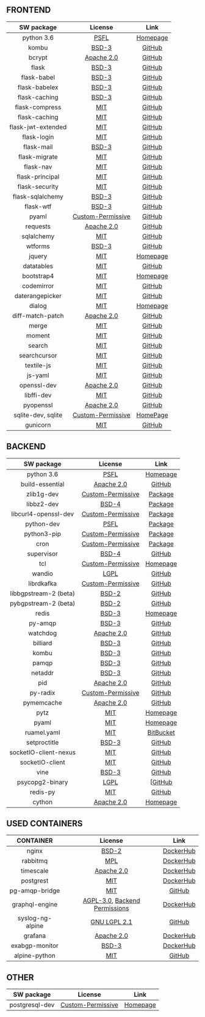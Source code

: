 ## FRONTEND

| SW package  |  License   | Link       |
| :---------: | :--------: | :--------: |
| python 3.6 | [PSFL](https://docs.python.org/3/license.html) | [Homepage](https://www.python.org/downloads/) |
| kombu | [BSD-3](https://github.com/celery/kombu/blob/master/LICENSE) | [GitHub](https://github.com/celery/kombu) |
| bcrypt | [Apache 2.0](https://github.com/pyca/bcrypt/blob/master/LICENSE) | [GitHub](https://github.com/pyca/bcrypt/) |
| flask | [BSD-3](https://github.com/pallets/flask/blob/master/LICENSE) | [GitHub](https://github.com/pallets/flask) |
| flask-babel | [BSD-3](https://github.com/python-babel/flask-babel/blob/master/LICENSE) | [GitHub](https://github.com/python-babel/flask-babel) |
| flask-babelex | [BSD-3](https://github.com/mrjoes/flask-babelex/blob/master/LICENSE) | [GitHub](https://github.com/mrjoes/flask-babelex) |
| flask-caching | [BSD-3](https://github.com/sh4nks/flask-caching/blob/master/LICENSE) | [GitHub](https://github.com/sh4nks/flask-caching) |
| flask-compress | [MIT](https://github.com/jmcarp/flask-compress/blob/master/LICENSE) | [GitHub](https://github.com/jmcarp/flask-compress) |
| flask-caching | [MIT](https://github.com/ThaWeatherman/flask-hashing/blob/master/LICENSE.txt) | [GitHub](https://github.com/ThaWeatherman/flask-hashing) |
| flask-jwt-extended | [MIT](https://github.com/vimalloc/flask-jwt-extended/blob/master/LICENSE) | [GitHub](https://github.com/vimalloc/flask-jwt-extended) |
| flask-login | [MIT](https://github.com/maxcountryman/flask-login/blob/master/LICENSE) | [GitHub](https://github.com/maxcountryman/flask-login) |
| flask-mail | [BSD-3](https://github.com/mattupstate/flask-mail/blob/master/LICENSE) | [GitHub](https://github.com/mattupstate/flask-mail) |
| flask-migrate | [MIT](https://github.com/miguelgrinberg/Flask-Migrate/blob/master/LICENSE) | [GitHub](https://github.com/miguelgrinberg/Flask-Migrate) |
| flask-nav | [MIT](https://github.com/mbr/flask-nav/blob/master/LICENSE) | [GitHub](https://github.com/mbr/flask-nav) |
| flask-principal | [MIT](https://github.com/mattupstate/flask-principal/blob/master/LICENSE) | [GitHub](https://github.com/mattupstate/flask-principal) |
| flask-security | [MIT](https://github.com/mattupstate/flask-security/blob/develop/LICENSE) | [GitHub](https://github.com/mattupstate/flask-security) |
| flask-sqlalchemy | [BSD-3](https://github.com/mitsuhiko/flask-sqlalchemy/blob/master/LICENSE) | [GitHub](https://github.com/mitsuhiko/flask-sqlalchemy) |
| flask-wtf | [BSD-3](https://github.com/lepture/flask-wtf/blob/master/LICENSE) | [GitHub](https://github.com/lepture/flask-wtf) |
| pyaml | [Custom-Permissive](https://github.com/mk-fg/pretty-yaml/blob/master/COPYING) | [GitHub](https://github.com/mk-fg/pretty-yaml) |
| requests | [Apache 2.0](https://github.com/requests/requests/blob/master/LICENSE) | [GitHub](https://github.com/requests/requests) |
| sqlalchemy | [MIT](https://github.com/sqlalchemy/sqlalchemy/blob/master/LICENSE) | [GitHub](https://github.com/sqlalchemy/sqlalchemy) |
| wtforms | [BSD-3](https://github.com/wtforms/wtforms/blob/master/LICENSE.rst) | [GitHub](https://github.com/wtforms/wtforms) |
| jquery | [MIT](https://tldrlegal.com/license/mit-license) | [Homepage](https://jquery.org/) |
| datatables | [MIT](https://github.com/DataTables/DataTables/blob/master/license.txt) | [GitHub](https://github.com/DataTables/DataTables) |
| bootstrap4 | [MIT](https://getbootstrap.com/docs/4.0/about/license/) | [Homepage](https://getbootstrap.com/) |
| codemirror | [MIT](https://github.com/codemirror/CodeMirror/blob/master/LICENSE) | [GitHub](https://github.com/codemirror/CodeMirror) |
| daterangepicker | [MIT](https://github.com/dangrossman/daterangepicker) | [GitHub](https://github.com/dangrossman/daterangepicker) |
| dialog | [MIT](https://tldrlegal.com/license/mit-license) | [Homepage](https://jqueryui.com/dialog/) |
| diff-match-patch | [Apache 2.0](https://github.com/google/diff-match-patch/blob/master/LICENSE) | [GitHub](https://github.com/google/diff-match-patch) |
| merge | [MIT](https://github.com/yeikos/js.merge/blob/master/LICENSE) | [GitHub](https://github.com/yeikos/js.merge) |
| moment | [MIT](https://github.com/moment/moment/blob/develop/LICENSE) | [GitHub](https://github.com/moment/moment/) |
| search | [MIT](https://github.com/codemirror/CodeMirror/blob/master/LICENSE) | [GitHub](https://github.com/codemirror/CodeMirror/tree/master/addon/search) |
| searchcursor | [MIT](https://github.com/codemirror/CodeMirror/blob/master/LICENSE) | [GitHub](https://github.com/codemirror/CodeMirror/tree/master/addon/search) |
| textile-js | [MIT](https://github.com/borgar/textile-js/blob/master/LICENSE) | [GitHub](https://github.com/borgar/textile-js) |
| js-yaml | [MIT](https://github.com/nodeca/js-yaml) | [GitHub](https://github.com/nodeca/js-yaml) |
| openssl-dev | [Apache 2.0](https://github.com/openssl/openssl/blob/master/LICENSE) | [GitHub](https://github.com/openssl/openssl) |
| libffi-dev | [MIT](https://github.com/libffi/libffi/blob/master/LICENSE) | [GitHub](https://github.com/libffi/libffi) |
| pyopenssl | [Apache 2.0](https://github.com/pyca/pyopenssl/blob/master/LICENSE) | [GitHub](https://github.com/pyca/pyopenssl) |
| sqlite-dev, sqlite | [Custom-Permissive](https://www.sqlite.org/copyright.html) | [HomePage](https://www.sqlite.org/index.html) |
| gunicorn | [MIT](https://github.com/benoitc/gunicorn/blob/master/LICENSE) | [GitHub](https://github.com/benoitc/gunicorn) |

## BACKEND

| SW package  |  License   | Link       |
| :---------: | :--------: | :--------: |
| python 3.6 | [PSFL](https://docs.python.org/3/license.html) | [Homepage](https://www.python.org/downloads/) |
| build-essential | [Apache 2.0](https://github.com/chef-cookbooks/build-essential/blob/master/LICENSE) | [GitHub](https://github.com/chef-cookbooks/build-essential/blob/master/LICENSE) |
| zlib1g-dev | [Custom-Permissive](http://changelogs.ubuntu.com/changelogs/pool/main/z/zlib/zlib_1.2.8.dfsg-2ubuntu4/copyright) | [Package](https://packages.ubuntu.com/xenial/zlib1g-dev) |
| libbz2-dev | [BSD-4](https://metadata.ftp-master.debian.org/changelogs/main/b/bzip2/bzip2_1.0.6-7_copyright) | [Package](https://packages.debian.org/jessie/libbz2-1.0) |
| libcurl4-openssl-dev | [Custom-Permissive](https://metadata.ftp-master.debian.org/changelogs//main/c/curl/curl_7.62.0-1_copyright) | [Package](https://packages.debian.org/sid/libcurl4-openssl-dev) |
| python-dev | [PSFL](https://metadata.ftp-master.debian.org/changelogs/main/p/python-defaults/python-defaults_2.7.15-3_copyright) | [Package](https://packages.debian.org/sid/python-dev) |
| python3-pip | [Custom-Permissive](https://metadata.ftp-master.debian.org/changelogs/main/p/python-pip/python-pip_1.5.6-5_copyright) | [Package](https://packages.debian.org/jessie/python3-pip) |
| cron | [Custom-Permissive](https://metadata.ftp-master.debian.org/changelogs//main/c/cron/cron_3.0pl1-130_copyright) | [Package](https://packages.debian.org/sid/cron) |
| supervisor | [BSD-4](https://github.com/Supervisor/supervisor/blob/master/LICENSES.txt) | [GitHub](https://github.com/Supervisor/supervisor) |
| tcl | [Custom-Permissive](https://www.tcl.tk/software/tcltk/license.html) | [Homepage](https://www.tcl.tk/) |
| wandio | [LGPL](https://github.com/alistairking/wandio/blob/master/COPYING.LESSER) | [GitHub](https://github.com/alistairking/wandio) |
| librdkafka | [Custom-Permissive](https://github.com/edenhill/librdkafka/blob/master/LICENSES.txt) | [GitHub](https://github.com/edenhill/librdkafka) |
| libbgpstream-2 (beta) | [BSD-2](https://github.com/CAIDA/libbgpstream/blob/master/LICENSE) | [GitHub](https://github.com/CAIDA/libbgpstream) |
| pybgpstream-2 (beta) | [BSD-2](https://github.com/CAIDA/pybgpstream/blob/v2-beta/LICENSE) | [GitHub](https://github.com/caida/pybgpstream/tree/v2-beta) |
| redis | [BSD-3](https://redis.io/topics/license/) | [Homepage](https://redis.io/) |
| py-amqp | [BSD-3](https://github.com/celery/py-amqp/blob/master/LICENSE) | [GitHub](https://github.com/celery/py-amqp) |
| watchdog | [Apache 2.0](https://github.com/gorakhargosh/watchdog/blob/master/LICENSE) | [GitHub](https://github.com/gorakhargosh/watchdog) |
| billiard | [BSD-3](https://github.com/celery/billiard/blob/master/LICENSE.txt) | [GitHub](https://github.com/celery/billiard) |
| kombu | [BSD-3](https://github.com/celery/kombu/blob/master/LICENSE) | [GitHub](https://github.com/celery/kombu) |
| pamqp | [BSD-3](https://github.com/gmr/pamqp/blob/master/LICENSE) | [GitHub](https://github.com/gmr/pamqp) |
| netaddr | [BSD-3](https://github.com/drkjam/netaddr/blob/rel-0.7.x/LICENSE) | [GitHub](https://github.com/drkjam/netaddr/) |
| pid | [Apache 2.0](https://github.com/trbs/pid/blob/master/LICENSE) | [GitHub](https://github.com/trbs/pid/) |
| py-radix | [Custom-Permissive](https://github.com/mjschultz/py-radix/blob/master/LICENSE) | [GitHub](https://github.com/mjschultz/py-radix) |
| pymemcache | [Apache 2.0](https://github.com/pinterest/pymemcache/blob/master/LICENSE.txt) | [GitHub](https://github.com/Pinterest/pymemcache) |
| pytz | [MIT](https://pythonhosted.org/pytz/) | [Homepage](https://pythonhosted.org/pytz/) |
| pyaml | [MIT](https://pyyaml.org/wiki/PyYAML) | [Homepage](https://pyyaml.org/wiki/PyYAML) |
| ruamel.yaml | [MIT](https://bitbucket.org/ruamel/yaml/src/7ccdf8d0cb6d68b1847ca5088deffb55f0d73c98/LICENSE?at=default&fileviewer=file-view-default) | [BitBucket](https://bitbucket.org/ruamel/yaml) |
| setproctitle | [BSD-3](https://github.com/dvarrazzo/py-setproctitle/blob/master/COPYRIGHT) | [GitHub](https://github.com/dvarrazzo/py-setproctitle) |
| socketIO-client-nexus | [MIT](https://github.com/nexus-devs/socketIO-client-2.0.3/blob/master/LICENSE) | [GitHub](https://github.com/nexus-devs/socketIO-client-2.0.3) |
| socketIO-client | [MIT](https://github.com/invisibleroads/socketIO-client/blob/master/LICENSE) | [GitHub](https://github.com/invisibleroads/socketIO-client) |
| vine | [BSD-3](https://github.com/celery/vine/blob/master/LICENSE) | [GitHub](https://github.com/celery/vine) |
| psycopg2-binary | [LGPL](https://github.com/psycopg/psycopg2/blob/master/LICENSE) | [[GitHub](https://github.com/psycopg/psycopg2) |
| redis-py | [MIT](https://github.com/andymccurdy/redis-py/blob/master/LICENSE) | [GitHub](https://github.com/andymccurdy/redis-py) |
| cython | [Apache 2.0](https://cython.org/) | [Homepage](https://cython.org/) |

## USED CONTAINERS

| CONTAINER  |  License   | Link       |
| :---------: | :--------: | :--------: |
| nginx | [BSD-2](http://nginx.org/LICENSE) | [DockerHub](https://hub.docker.com/_/nginx/) |
| rabbitmq | [MPL](https://www.rabbitmq.com/mpl.html) | [DockerHub](https://hub.docker.com/_/rabbitmq/) |
| timescale | [Apache 2.0](https://github.com/timescale/timescaledb-docker/blob/master/LICENSE) | [DockerHub](https://hub.docker.com/r/timescale/timescaledb/) |
| postgrest | [MIT](https://github.com/PostgREST/postgrest/blob/master/LICENSE) | [DockerHub](https://hub.docker.com/r/postgrest/postgrest/) |
| pg-amqp-bridge | [MIT](https://github.com/subzerocloud/pg-amqp-bridge/blob/master/LICENSE.txt) | [GitHub](https://github.com/subzerocloud/pg-amqp-bridge) |
| graphql-engine | [AGPL-3.0](https://github.com/hasura/graphql-engine/blob/master/LICENSE), [Backend Permissions](https://github.com/hasura/graphql-engine/wiki/License-Explained) | [DockerHub](https://hub.docker.com/r/hasura/graphql-engine/) |
| syslog-ng-alpine | [GNU LGPL 2.1](https://github.com/balabit/syslog-ng-docker/blob/master/LICENSE) | [GitHub](https://github.com/mumblepins-docker/syslog-ng-alpine) |
| grafana | [Apache 2.0](https://github.com/grafana/grafana/blob/master/LICENSE.md) | [DockerHub](https://hub.docker.com/r/grafana/grafana/) |
| exabgp-monitor | [BSD-3](https://github.com/Exa-Networks/exabgp/blob/master/COPYRIGHT) | [DockerHub](https://hub.docker.com/r/mavromat/exabgp-monitor/) |
| alpine-python | [MIT](https://github.com/jfloff/alpine-python/blob/master/LICENSE) | [GitHub](https://github.com/jfloff/alpine-python) |

## OTHER
| SW package  |  License   | Link       |
| :---------: | :--------: | :--------: |
| postgresql-dev | [Custom-Permissive](https://www.postgresql.org/about/licence/) | [Homepage](https://pkgs.alpinelinux.org/package/edge/main/x86/postgresql-dev) |
